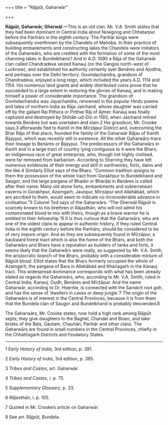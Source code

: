 +++
title = "Rājpūt, Gaharwār"

+++

**Rājpūt, Gaharwār, Gherwāl**.—This is an old clan. Mr. V.A. Smith states that they had been dominant in Central India about Nowgong and Chhatarpur before the Parihārs in the eighth century. The Parihār kings were subsequently overthrown by the Chandels of Mahoba. In their practice of building embankments and constructing lakes the Chandels were imitators of the Gaharwārs, who are credited with the formation of some of the most charming lakes in Bundelkhand.1 And in A.D. 1090 a Rāja of the Gaharwār clan called Chandradeva seized Kanauj \(on the Ganges north-west of Lucknow\), and established his authority certainly over Benāres and Ajodhia, and perhaps over the Delhi territory. Govindachandra, grandson of Chandradeva, enjoyed a long reign, which included the years A.D. 1114 and 1154. His numerous land grants and widely distributed coins prove that he succeeded to a large extent in restoring the glories of Kanauj, and in making himself a power of considerable importance. The grandson of Govindachandra was Jayachandra, renowned in the popular Hindu poems and tales of northern India as Rāja Jaichand, whose daughter was carried off by the gallant Rai Pithora or Prithwi Rāj of Ajmer. Kanauj was finally captured and destroyed by Shihāb-ud-Dīn in 1193, when Jaichand retired towards Benāres but was overtaken and slain.2 His grandson, Mr. Crooke says,3 afterwards fled to Kantit in the Mīrzāpur District and, overcoming the Bhar Rāja of that place, founded the family of the Gaharwār Rājas of Kantīt Bijaypur, which was recently still in existence. All the other Gaharwārs trace their lineage to Benāres or Bijaypur. The predecessors of the Gaharwārs in Kantit and in a large tract of country lying contiguous to it were the Bhars, an indigenous race of great enterprise, who, though not highly civilised, were far removed from barbarism. According to Sherring they have left numerous evidences of their energy and skill in earthworks, forts, dams and the like.4 Similarly Elliot says of the Bhars: “Common tradition assigns to them the possession of the whole tract from Gorakhpur to Bundelkhand and Saugor, and the large pargana of Bhadoi or Bhardai in Benāres is called after their name. Many old stone forts, embankments and subterranean caverns in Gorakhpur, Azamgarh, Jaunpur, Mīrzāpur and Allahābād, which are ascribed to them, would seem to indicate no inconsiderable advance in civilisation.”5 Colonel Tod says of the Gaharwārs: “The Gherwāl Rājpūt is scarcely known to his brethren in Rājasthān, who will not admit his contaminated blood to mix with theirs, though as a brave warrior he is entitled to their fellowship.”6 It is thus curious that the Gaharwārs, who are one of the oldest clans to appear in authentic history, if they ruled Central India in the eighth century before the Parihārs, should be considered to be of very impure origin. And as they are subsequently found in Mīrzāpur, a backward forest tract which is also the home of the Bhars, and both the Gaharwārs and Bhars have a reputation as builders of tanks and forts, it seems likely that the Gaharwārs were really, as suggested by Mr. V.A. Smith, the aristocratic branch of the Bhars, probably with a considerable mixture of Rājpūt blood. Elliot states that the Bhars formerly occupied the whole of Azamgarh, the pargana of Bara in Allahābād and Khariagarh in the Kanauj tract. This widespread dominance corresponds with what has been already stated as regards the Gaharwārs, who, according to Mr. V.A. Smith, ruled in Central India, Kanauj, Oudh, Benāres and Mīrzāpur. And the name Gaharwār, according to Dr. Hoernle, is connected with the Sanskrit root *gah*, and has the sense of ‘dwellers in caves or deep jungle.’7 The origin of the Gaharwārs is of interest in the Central Provinces, because it is from them that the Bundela clan of Saugor and Bundelkhand is probably descended.8 

The Gaharwārs, Mr. Crooke states, now hold a high rank among Rājpūt septs; they give daughters to the Baghel, Chandel and Bisen, and take brides of the Bais, Gautam, Chauhān, Parihār and other clans. The Gaharwārs are found in small numbers in the Central Provinces, chiefly in the Chhattīsgarh Districts and Feudatory States. 

___________________

1 *Early History of India*, 3rd edition, p. 391. 

2 *Early History of India*, 3rd edition, p. 385. 

3 *Tribes and Castes*, art. Gaharwār. 

4 *Tribes and Castes*, i. p. 75. 

5 *Supplementary Glossary*, p. 33. 

6 *Rājasthān*, i. p. 105. 

7 Quoted in Mr. Crooke’s article on Gaharwār. 

8 See art. Rājpūt, Bundela. 

